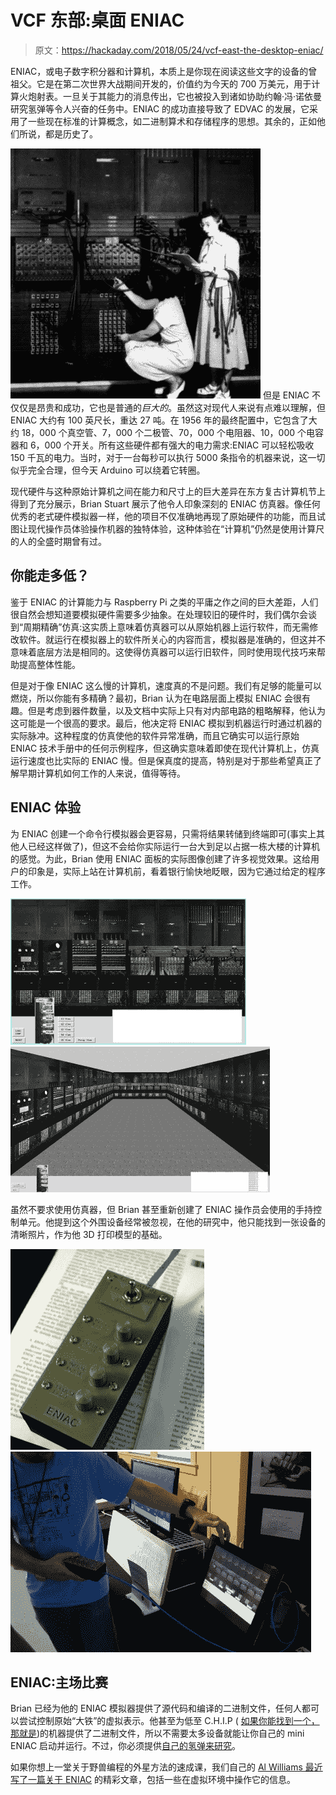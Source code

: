 # VCF 东部:桌面 ENIAC

> 原文：<https://hackaday.com/2018/05/24/vcf-east-the-desktop-eniac/>

ENIAC，或电子数字积分器和计算机，本质上是你现在阅读这些文字的设备的曾祖父。它是在第二次世界大战期间开发的，价值约为今天的 700 万美元，用于计算火炮射表。一旦关于其能力的消息传出，它也被投入到诸如协助约翰·冯·诺依曼研究氢弹等令人兴奋的任务中。ENIAC 的成功直接导致了 EDVAC 的发展，它采用了一些现在标准的计算概念，如二进制算术和存储程序的思想。其余的，正如他们所说，都是历史了。

[![](img/8b137920d2740f0a76889cc5280f9732.png)](https://hackaday.com/wp-content/uploads/2017/01/programming-the-eniac-computer-thumb.png) 但是 ENIAC 不仅仅是昂贵和成功，它也是普通的*巨大的*。虽然这对现代人来说有点难以理解，但 ENIAC 大约有 100 英尺长，重达 27 吨。在 1956 年的最终配置中，它包含了大约 18，000 个真空管、7，000 个二极管、70，000 个电阻器、10，000 个电容器和 6，000 个开关。所有这些硬件都有强大的电力需求:ENIAC 可以轻松吸收 150 千瓦的电力。当时，对于一台每秒可以执行 5000 条指令的机器来说，这一切似乎完全合理，但今天 Arduino 可以绕着它转圈。

现代硬件与这种原始计算机之间在能力和尺寸上的巨大差异在东方复古计算机节上得到了充分展示，Brian Stuart 展示了他令人印象深刻的 ENIAC 仿真器。像任何优秀的老式硬件模拟器一样，他的项目不仅准确地再现了原始硬件的功能，而且试图让现代操作员体验操作机器的独特体验，这种体验在“计算机”仍然是使用计算尺的人的全盛时期曾有过。

## 你能走多低？

鉴于 ENIAC 的计算能力与 Raspberry Pi 之类的平庸之作之间的巨大差距，人们很自然会想知道要模拟硬件需要多少抽象。在处理较旧的硬件时，我们偶尔会谈到“周期精确”仿真:这实质上意味着仿真器可以从原始机器上运行软件，而无需修改软件。就运行在模拟器上的软件所关心的内容而言，模拟器是准确的，但这并不意味着底层方法是相同的。这使得仿真器可以运行旧软件，同时使用现代技巧来帮助提高整体性能。

但是对于像 ENIAC 这么慢的计算机，速度真的不是问题。我们有足够的能量可以燃烧，所以你能有多精确？最初，Brian 认为在电路层面上模拟 ENIAC 会很有趣。但是考虑到器件数量，以及文档中实际上只有对内部电路的粗略解释，他认为这可能是一个很高的要求。最后，他决定将 ENIAC 模拟到机器运行时通过机器的实际脉冲。这种程度的仿真使他的软件异常准确，而且它确实可以运行原始 ENIAC 技术手册中的任何示例程序，但这确实意味着即使在现代计算机上，仿真运行速度也比实际的 ENIAC 慢。但是保真度的提高，特别是对于那些希望真正了解早期计算机如何工作的人来说，值得等待。

## ENIAC 体验

为 ENIAC 创建一个命令行模拟器会更容易，只需将结果转储到终端即可(事实上其他人已经这样做了)，但这不会给你实际运行一台大到足以占据一栋大楼的计算机的感觉。为此，Brian 使用 ENIAC 面板的实际图像创建了许多视觉效果。这给用户的印象是，实际上站在计算机前，看着银行愉快地眨眼，因为它通过给定的程序工作。

 [![eniac_inside2](img/b6bcd4a93df89b0f8609d02afdeb0308.png "eniac_inside2")](https://i0.wp.com/hackaday.com/wp-content/uploads/2018/05/eniac_inside2.jpg?ssl=1)  [![eniac_inside](img/855144600425e4aca281c494d61093d7.png "eniac_inside")](https://i0.wp.com/hackaday.com/wp-content/uploads/2018/05/eniac_inside.jpg?ssl=1) 

虽然不要求使用仿真器，但 Brian 甚至重新创建了 ENIAC 操作员会使用的手持控制单元。他提到这个外围设备经常被忽视，在他的研究中，他只能找到一张设备的清晰照片，作为他 3D 打印模型的基础。

 [![eniac_controller](img/5b456713be02dc3f9e9c5b48ae4807b5.png "eniac_controller")](https://i0.wp.com/hackaday.com/wp-content/uploads/2018/05/eniac_controller.jpg?ssl=1)  [![eniac_inuse](img/7abe69d7dc0218d4c4c93898a5341497.png "eniac_inuse")](https://i0.wp.com/hackaday.com/wp-content/uploads/2018/05/eniac_inuse.jpg?ssl=1) 

## ENIAC:主场比赛

Brian 已经为他的 ENIAC 模拟器提供了源代码和编译的二进制文件，任何人都可以尝试控制原始“大铁”的虚拟表示。他甚至为低至 C.H.I.P ( [如果你能找到一个，那就是](https://hackaday.com/2018/04/03/is-this-the-end-for-the-c-h-i-p/))的机器提供了二进制文件，所以不需要太多设备就能让你自己的 mini ENIAC 启动并运行。不过，你必须提供[自己的氢弹来研究](https://hackaday.com/2015/09/11/fermiac-the-computer-that-advanced-the-manhattan-project/)。

如果你想上一堂关于野兽编程的外星方法的速成课，我们自己的 [Al Williams 最近写了一篇关于 ENIAC](https://hackaday.com/2017/01/31/eniac-the-way-we-were/) 的精彩文章，包括一些在虚拟环境中操作它的信息。